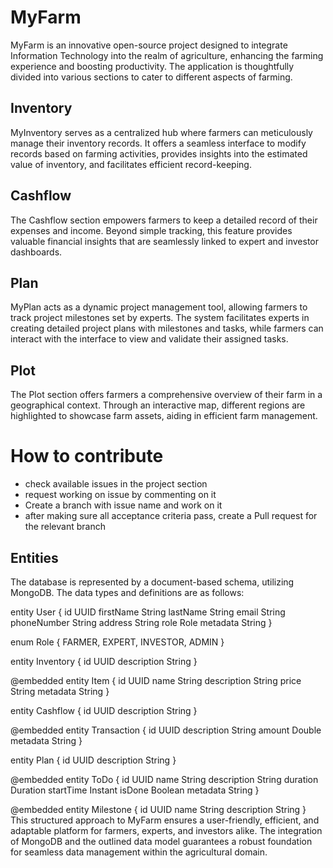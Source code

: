 # MyFarm

MyFarm is an innovative open-source project designed to integrate Information Technology into the realm of agriculture, enhancing the farming experience and boosting productivity. The application is thoughtfully divided into various sections to cater to different aspects of farming.

## Inventory

MyInventory serves as a centralized hub where farmers can meticulously manage their inventory records. It offers a seamless interface to modify records based on farming activities, provides insights into the estimated value of inventory, and facilitates efficient record-keeping.

## Cashflow

The Cashflow section empowers farmers to keep a detailed record of their expenses and income. Beyond simple tracking, this feature provides valuable financial insights that are seamlessly linked to expert and investor dashboards.

## Plan

MyPlan acts as a dynamic project management tool, allowing farmers to track project milestones set by experts. The system facilitates experts in creating detailed project plans with milestones and tasks, while farmers can interact with the interface to view and validate their assigned tasks.

## Plot

The Plot section offers farmers a comprehensive overview of their farm in a geographical context. Through an interactive map, different regions are highlighted to showcase farm assets, aiding in efficient farm management.


# How to contribute

- check available issues in the project section
- request working on issue by commenting on it
- Create a branch with issue name and work on it
- after making sure all acceptance criteria pass, create a Pull request for the relevant branch


## Entities

The database is represented by a document-based schema, utilizing MongoDB. The data types and definitions are as follows:


entity User {
id UUID
firstName String
lastName String
email String
phoneNumber String
address String
role Role
metadata String
}

enum Role {
FARMER, EXPERT, INVESTOR, ADMIN
}

entity Inventory {
id UUID 
description String
}


@embedded
entity Item {
id UUID
name String
description String
price String
metadata String
}

entity Cashflow {
id UUID
description String
}

@embedded
entity Transaction {
id UUID
description String
amount Double
metadata String
}

entity Plan {
id UUID
description String
}

@embedded
entity ToDo {
id UUID
name String
description String
duration Duration
startTime Instant
isDone Boolean
metadata String
}

@embedded
entity Milestone {
id UUID
name String
description String
}
This structured approach to MyFarm ensures a user-friendly, efficient, and adaptable platform for farmers, experts, and investors alike. The integration of MongoDB and the outlined data model guarantees a robust foundation for seamless data management within the agricultural domain.
